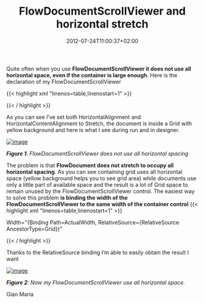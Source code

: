 ﻿---
title: "FlowDocumentScrollViewer and horizontal stretch"
description: ""
date: 2012-07-24T11:00:37+02:00
draft: false
tags: [WPF]
categories: [WPF]
---
Quite often when you use **FlowDocumentScrollViewer it does not use all horizontal space, even if the container is large enough**. Here is the declaration of my FlowDocumentScrollViewer

{{< highlight xml "linenos=table,linenostart=1" >}}


<FlowDocumentScrollViewer
  Background="red" 
  HorizontalScrollBarVisibility="Hidden"
  HorizontalAlignment="Stretch" 
  HorizontalContentAlignment="Stretch" 
  Height="100" 
  Document="{Binding Converter={converter:HtmlToDocumentConverter}}" />  

{{< / highlight >}}

As you can see I’ve set both HorizontalAlignment and HorizontalContentAlignment to Stretch, the document is inside a Grid with yellow background and here is what I see during run and in designer.

[![image](https://www.codewrecks.com/blog/wp-content/uploads/2012/07/image_thumb3.png "image")](https://www.codewrecks.com/blog/wp-content/uploads/2012/07/image3.png)

 ***Figure 1***: *FlowDocumentScrollViewer does not use all horizontal spacing*

The problem is that **FlowDocument does not stretch to occupy all horizontal spacing**. As you can see containing grid uses all horizontal space (yellow background helps you to see grid area) while documents use only a little part of available space and the result is a lot of Grid space to remain unused by the FlowDocumentScrollViewer control. The easiest way to solve this problem  **is binding the width of the FlowDocumentScrollViewer to the same width of the container control** {{< highlight xml "linenos=table,linenostart=1" >}}


Width="{Binding Path=ActualWidth, RelativeSource={RelativeSource AncestorType=Grid}}"   

{{< / highlight >}}

Thanks to the RelativeSource binding I’m able to easily obtain the result I want

[![image](https://www.codewrecks.com/blog/wp-content/uploads/2012/07/image_thumb4.png "image")](https://www.codewrecks.com/blog/wp-content/uploads/2012/07/image4.png)

 ***Figure 2***: *Now my FlowDocumentScrollViewer use all horizontal space.*

Gian Maria
